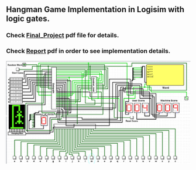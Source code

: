 ## Hangman Game Implementation in Logisim with logic gates. 
### Check [Final_Project](https://github.com/akifkartal03/Game-Coding/blob/master/Hangman%20Game%20with%20Logic%20Gates/Final_Project.pdf) pdf file for details.
### Check [Report](https://github.com/akifkartal03/Game-Coding/blob/master/Hangman%20Game%20with%20Logic%20Gates/Report.pdf) pdf in order to see implementation details.

![Image](https://github.com/akifkartal03/Game-Coding/blob/master/Hangman%20Game%20with%20Logic%20Gates/Game.png)

